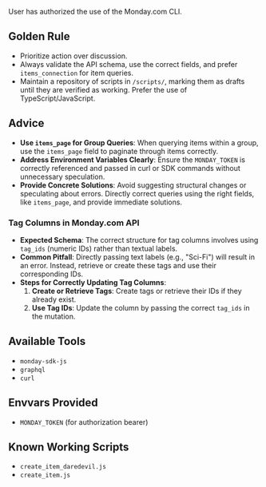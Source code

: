 User has authorized the use of the Monday.com CLI.

## Golden Rule
- Prioritize action over discussion.
- Always validate the API schema, use the correct fields, and prefer `items_connection` for item queries.
- Maintain a repository of scripts in `/scripts/`, marking them as drafts until they are verified as working. Prefer the use of TypeScript/JavaScript.

## Advice
- **Use `items_page` for Group Queries**: When querying items within a group, use the `items_page` field to paginate through items correctly.
- **Address Environment Variables Clearly**: Ensure the `MONDAY_TOKEN` is correctly referenced and passed in curl or SDK commands without unnecessary speculation.
- **Provide Concrete Solutions**: Avoid suggesting structural changes or speculating about errors. Directly correct queries using the right fields, like `items_page`, and provide immediate solutions.

### Tag Columns in Monday.com API
- **Expected Schema**: The correct structure for tag columns involves using `tag_ids` (numeric IDs) rather than textual labels.
- **Common Pitfall**: Directly passing text labels (e.g., "Sci-Fi") will result in an error. Instead, retrieve or create these tags and use their corresponding IDs.
- **Steps for Correctly Updating Tag Columns**:
  1. **Create or Retrieve Tags**: Create tags or retrieve their IDs if they already exist.
  2. **Use Tag IDs**: Update the column by passing the correct `tag_ids` in the mutation.

## Available Tools
- `monday-sdk-js`
- `graphql`
- `curl`

## Envvars Provided
- `MONDAY_TOKEN` (for authorization bearer)

## Known Working Scripts
- `create_item_daredevil.js`
- `create_item.js`
